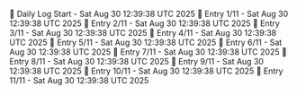 📅 Daily Log Start - Sat Aug 30 12:39:38 UTC 2025
📌 Entry 1/11 - Sat Aug 30 12:39:38 UTC 2025
📌 Entry 2/11 - Sat Aug 30 12:39:38 UTC 2025
📌 Entry 3/11 - Sat Aug 30 12:39:38 UTC 2025
📌 Entry 4/11 - Sat Aug 30 12:39:38 UTC 2025
📌 Entry 5/11 - Sat Aug 30 12:39:38 UTC 2025
📌 Entry 6/11 - Sat Aug 30 12:39:38 UTC 2025
📌 Entry 7/11 - Sat Aug 30 12:39:38 UTC 2025
📌 Entry 8/11 - Sat Aug 30 12:39:38 UTC 2025
📌 Entry 9/11 - Sat Aug 30 12:39:38 UTC 2025
📌 Entry 10/11 - Sat Aug 30 12:39:38 UTC 2025
📌 Entry 11/11 - Sat Aug 30 12:39:38 UTC 2025
